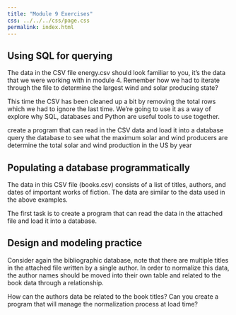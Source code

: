 ```yaml
---
title: "Module 9 Exercises"
css: ../../../css/page.css
permalink: index.html
---
```


## Using SQL for querying

The data in the CSV file energy.csv should look familiar to you, it’s the data that we were working with in module 4. Remember how we had to iterate through the file to determine the largest wind and solar producing state?

This time the CSV has been cleaned up a bit by removing the total rows which we had to ignore the last time. We’re going to use it as a way of explore why SQL, databases and Python are useful tools to use together.

create a program that can read in the CSV data and load it into a database
query the database to see what the maximum solar and wind producers are
determine the total solar and wind production in the US by year

## Populating a database programmatically

The data in this CSV file (books.csv) consists of a list of titles, authors, and dates of important works of fiction. The data are similar to the data used in the above examples.

The first task is to create a program that can read the data in the attached file and load it into a database.

## Design and modeling practice

Consider again the bibliographic database, note that there are multiple titles in the attached file written by a single author. In order to normalize this data, the author names should be moved into their own table and related to the book data through a relationship.

How can the authors data be related to the book titles? Can you create a program that will manage the normalization process at load time?
